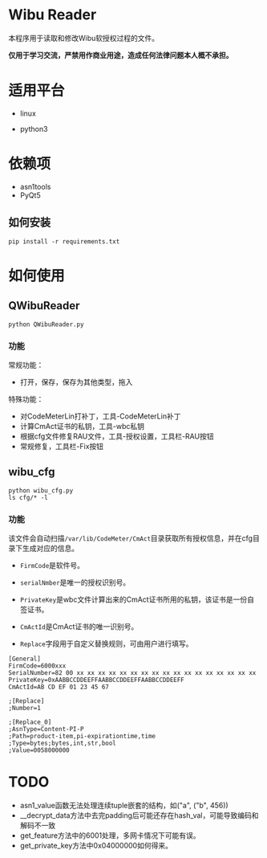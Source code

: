 # Wibu Reader
本程序用于读取和修改Wibu软授权过程的文件。

**仅用于学习交流，严禁用作商业用途，造成任何法律问题本人概不承担。**

# 适用平台

* linux

* python3

# 依赖项

* asn1tools
* PyQt5

## 如何安装

```
pip install -r requirements.txt
```

# 如何使用

## QWibuReader

```
python QWibuReader.py
```

### 功能

常规功能：

* 打开，保存，保存为其他类型，拖入

特殊功能：

* 对CodeMeterLin打补丁，工具-CodeMeterLin补丁
* 计算CmAct证书的私钥，工具-wbc私钥
* 根据cfg文件修复RAU文件，工具-授权设置，工具栏-RAU按钮
* 常规修复，工具栏-Fix按钮

## wibu_cfg

```
python wibu_cfg.py
ls cfg/* -l
```

### 功能

该文件会自动扫描`/var/lib/CodeMeter/CmAct`目录获取所有授权信息，并在cfg目录下生成对应的信息。

* `FirmCode`是软件号。

* `serialNmber`是唯一的授权识别号。

* `PrivateKey`是wbc文件计算出来的CmAct证书所用的私钥，该证书是一份自签证书。

* `CmActId`是CmAct证书的唯一识别号。

* `Replace`字段用于自定义替换规则，可由用户进行填写。

```
[General]
FirmCode=6000xxx
SerialNumber=82 00 xx xx xx xx xx xx xx xx xx xx xx xx xx xx xx xx xx
PrivateKey=0xAABBCCDDEEFFAABBCCDDEEFFAABBCCDDEEFF
CmActId=AB CD EF 01 23 45 67

;[Replace]
;Number=1

;[Replace_0]
;AsnType=Content-PI-P
;Path=product-item,pi-expirationtime,time
;Type=bytes;bytes,int,str,bool
;Value=0058000000
```

# TODO

* asn1_value函数无法处理连续tuple嵌套的结构，如("a", ("b", 456))
* __decrypt_data方法中去完padding后可能还存在hash_val，可能导致编码和解码不一致
* get_feature方法中的6001处理，多网卡情况下可能有误。
* get_private_key方法中0x04000000如何得来。
